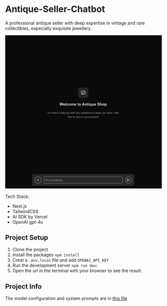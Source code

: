 # Antique-Seller-Chatbot

A professional antique seller with deep expertise in vintage and rare collectibles, especially exquisite jewellery.

![image](/public/screenshot.png)

Tech Stack:

- Next.js
- TailwindCSS
- AI SDK by Vercel
- OpenAI gpt-4o

## Project Setup

1. Clone the project
2. Install the packages `npm install`
3. Creat a `.env.local` file and add `OPENAI_API_KEY`
4. Run the development server `npm run dev`:
5. Open the url in the terminal with your browser to see the result.

## Project Info

The model configuration and system prompts are in [this file](./src/app/api/chat/route.ts)
